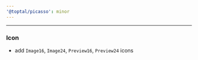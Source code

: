 ```yaml
---
'@toptal/picasso': minor
---
```


---

### Icon

- add `Image16`, `Image24`, `Preview16`, `Preview24` icons
